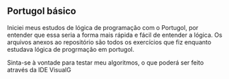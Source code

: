 ## Portugol básico

<p>Iniciei meus estudos de lógica de programação com o Portugol, por entender que essa seria a forma mais rápida e fácil de entender a lógica. Os arquivos anexos ao repositório são todos os exercícios que fiz enquanto estudava lógica de progrmação em portugol.</p>
<p>Sinta-se à vontade para testar meu algoritmos, o que poderá ser feito através da IDE VisualG</p>

